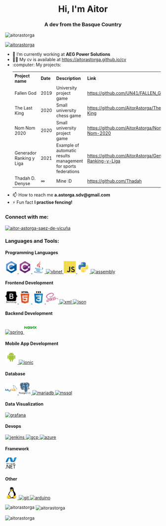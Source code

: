 <h1 align="center">Hi, I'm Aitor</h1>
<h3 align="center">A dev from the Basque Country</h3>

<p align="left"> <img src="https://komarev.com/ghpvc/?username=aitorastorga&label=Profile%20views&color=0e75b6&style=flat" alt="aitorastorga" /> </p>

<p align="left"> <a href="https://github.com/ryo-ma/github-profile-trophy"><img src="https://github-profile-trophy.vercel.app/?username=aitorastorga" alt="aitorastorga" /></a> </p>

<ul>
  <li>🔭 I’m currently working at <b>AEG Power Solutions</b></li>
  <li>👨‍💻 My cv is available at <a href="https://aitorastorga.github.io/cv">https://aitorastorga.github.io/cv</a>
  <li>:computer: My projects:
    <table>
      <tr>
        <th>Project name</th>
        <th>Date</th>
        <th>Description</th>
        <th>Link</th>
      </tr>
      <tr>
        <td>Fallen God</td>
        <td>2019</td>
        <td>University project game</td>
        <td><a href="https://github.com/UN41/FALLEN_GOD">https://github.com/UN41/FALLEN_GOD</a></td>
      </tr>
      <tr>
        <td>The Last King</td>
        <td>2020</td>
        <td>Small university chess game</td>
        <td><a href="https://github.com/AitorAstorga/The-Last-King">https://github.com/AitorAstorga/The-Last-King</a></td>
      </tr>
      <tr>
        <td>Nom Nom 2020</td>
        <td>2020</td>
        <td>Small university project game</td>
        <td><a href="https://github.com/AitorAstorga/Nom-Nom-2020">https://github.com/AitorAstorga/Nom-Nom-2020</a></td>
      </tr>
      <tr>
        <td>Generador Ranking y Liga</td>
        <td>2021</td>
        <td>Example of automatic results management for sports federations</td>
        <td><a href="https://github.com/AitorAstorga/Generador-Ranking-y-Liga">https://github.com/AitorAstorga/Generador-Ranking-y-Liga</a></td>
      </tr>
      <tr>
        <td>Thadah D. Denyse</td>
        <td>∞</td>
        <td>Mine :D</td>
        <td><a href="https://github.com/Thadah">https://github.com/Thadah</a></td>
      </tr>
    </table>
  </li>

  <li>📫 How to reach me <b>a.astorga.sdv@gmail.com</b></li>

  <li>⚡ Fun fact <b>I practise fencing!</b></li>
</ul>

<h3 align="left">Connect with me:</h3>
<p align="left">
<a href="https://linkedin.com/in/aitor-astorga-saez-de-vicuña" target="blank"><img align="center" src="https://raw.githubusercontent.com/rahuldkjain/github-profile-readme-generator/master/src/images/icons/Social/linked-in-alt.svg" alt="aitor-astorga-saez-de-vicuña" height="30" width="40" /></a>
</p>

<h3 align="left">Languages and Tools:</h3>
<p align="left">

</p>

<h4>Programming Languages</h4>
<p align="left">
<a href="https://www.cprogramming.com/" target="_blank" rel="noreferrer"> <img src="https://raw.githubusercontent.com/devicons/devicon/master/icons/c/c-original.svg" alt="c" width="40" height="40"/> </a>
<a href="https://www.w3schools.com/cs/" target="_blank" rel="noreferrer"> <img src="https://raw.githubusercontent.com/devicons/devicon/master/icons/csharp/csharp-original.svg" alt="csharp" width="40" height="40"/> </a>
<a href="https://www.java.com" target="_blank" rel="noreferrer"> <img src="https://raw.githubusercontent.com/devicons/devicon/master/icons/java/java-original.svg" alt="java" width="40" height="40"/> </a>
<a href="https://learn.microsoft.com/en-us/dotnet/visual-basic/" target="_blank" rel="noreferrer"> <img src="https://aitorastorga.github.io/cv/img/logoVBNET.png" alt="vbnet" width="40" height="40"/> </a>
<a href="https://developer.mozilla.org/en-US/docs/Web/JavaScript" target="_blank" rel="noreferrer"> <img src="https://raw.githubusercontent.com/devicons/devicon/master/icons/javascript/javascript-original.svg" alt="javascript" width="40" height="40"/> </a>
<a href="https://www.python.org" target="_blank" rel="noreferrer"> <img src="https://raw.githubusercontent.com/devicons/devicon/master/icons/python/python-original.svg" alt="python" width="40" height="40"/> </a>
<a href="https://en.wikipedia.org/wiki/Assembly_language" target="_blank" rel="noreferrer"> <img src="https://aitorastorga.github.io/cv/img/logoAssembly.png" alt="assembly" width="40" height="40"/> </a>
</p>

<h4>Frontend Development</h4>
<p align="left">
<a href="https://getbootstrap.com" target="_blank" rel="noreferrer"> <img src="https://raw.githubusercontent.com/devicons/devicon/master/icons/bootstrap/bootstrap-plain-wordmark.svg" alt="bootstrap" width="40" height="40"/> </a>
<a href="https://www.w3.org/html/" target="_blank" rel="noreferrer"> <img src="https://raw.githubusercontent.com/devicons/devicon/master/icons/html5/html5-original-wordmark.svg" alt="html5" width="40" height="40"/> </a>
<a href="https://www.w3schools.com/css/" target="_blank" rel="noreferrer"> <img src="https://raw.githubusercontent.com/devicons/devicon/master/icons/css3/css3-original-wordmark.svg" alt="css3" width="40" height="40"/> </a> 
<a href="https://sass-lang.com" target="_blank" rel="noreferrer"> <img src="https://raw.githubusercontent.com/devicons/devicon/master/icons/sass/sass-original.svg" alt="sass" width="40" height="40"/> </a>
<a href="https://es.wikipedia.org/wiki/Extensible_Markup_Language" target="_blank" rel="noreferrer"> <img src="https://aitorastorga.github.io/cv/img/logoXML.png" alt="xml" width="40" height="40"/> </a>
<a href="https://www.json.org" target="_blank" rel="noreferrer"> <img src="https://aitorastorga.github.io/cv/img/logoJSON.png" alt="json" width="40" height="40"/> </a>
</p>

<h4>Backend Development</h4>
<p align="left">
<a href="https://spring.io/" target="_blank" rel="noreferrer"> <img src="https://www.vectorlogo.zone/logos/springio/springio-icon.svg" alt="spring" width="40" height="40"/> </a>
<a href="https://www.nginx.com" target="_blank" rel="noreferrer"> <img src="https://raw.githubusercontent.com/devicons/devicon/master/icons/nginx/nginx-original.svg" alt="nginx" width="40" height="40"/> </a>
</p>

<h4>Mobile App Development</h4>
<p align="left">
<a href="https://developer.android.com" target="_blank" rel="noreferrer"> <img src="https://raw.githubusercontent.com/devicons/devicon/master/icons/android/android-original-wordmark.svg" alt="android" width="40" height="40"/> </a>
<a href="https://ionicframework.com" target="_blank" rel="noreferrer"> <img src="https://upload.wikimedia.org/wikipedia/commons/d/d1/Ionic_Logo.svg" alt="ionic" width="40" height="40"/> </a>
</p>

<h4>Database</h4>
<p align="left">
<a href="https://www.mysql.com/" target="_blank" rel="noreferrer"> <img src="https://raw.githubusercontent.com/devicons/devicon/master/icons/mysql/mysql-original-wordmark.svg" alt="mysql" width="40" height="40"/> </a>
<a href="https://www.postgresql.org" target="_blank" rel="noreferrer"> <img src="https://raw.githubusercontent.com/devicons/devicon/master/icons/postgresql/postgresql-original-wordmark.svg" alt="postgresql" width="40" height="40"/> </a>
<a href="https://mariadb.org/" target="_blank" rel="noreferrer"> <img src="https://www.vectorlogo.zone/logos/mariadb/mariadb-icon.svg" alt="mariadb" width="40" height="40"/> </a>
<a href="https://www.microsoft.com/en-us/sql-server" target="_blank" rel="noreferrer"> <img src="https://www.svgrepo.com/show/303229/microsoft-sql-server-logo.svg" alt="mssql" width="40" height="40"/> </a>
</p>

<h4>Data Visualization</h4>
<p align="left">
<a href="https://grafana.com" target="_blank" rel="noreferrer"> <img src="https://www.vectorlogo.zone/logos/grafana/grafana-icon.svg" alt="grafana" width="40" height="40"/> </a>
</p>

<h4>Devops</h4>
<p align="left">
<a href="https://www.jenkins.io" target="_blank" rel="noreferrer"> <img src="https://www.vectorlogo.zone/logos/jenkins/jenkins-icon.svg" alt="jenkins" width="40" height="40"/> </a>
<a href="https://cloud.google.com" target="_blank" rel="noreferrer"> <img src="https://www.vectorlogo.zone/logos/google_cloud/google_cloud-icon.svg" alt="gcp" width="40" height="40"/> </a>
<a href="https://azure.microsoft.com/en-in/" target="_blank" rel="noreferrer"> <img src="https://www.vectorlogo.zone/logos/microsoft_azure/microsoft_azure-icon.svg" alt="azure" width="40" height="40"/> </a>
</p>

<h4>Framework</h4>
<p align="left">
<a href="https://dotnet.microsoft.com/" target="_blank" rel="noreferrer"> <img src="https://raw.githubusercontent.com/devicons/devicon/master/icons/dot-net/dot-net-original-wordmark.svg" alt="dotnet" width="40" height="40"/> </a>
</p>

<h4>Other</h4>
<p align="left">
<a href="https://www.linux.org/" target="_blank" rel="noreferrer"> <img src="https://raw.githubusercontent.com/devicons/devicon/master/icons/linux/linux-original.svg" alt="linux" width="40" height="40"/> </a>
</a> <a href="https://git-scm.com/" target="_blank" rel="noreferrer"> <img src="https://www.vectorlogo.zone/logos/git-scm/git-scm-icon.svg" alt="git" width="40" height="40"/> </a>
<a href="https://www.arduino.cc/" target="_blank" rel="noreferrer"> <img src="https://cdn.worldvectorlogo.com/logos/arduino-1.svg" alt="arduino" width="40" height="40"/> </a>
</p>

<p><img align="left" src="https://github-readme-stats.vercel.app/api/top-langs?username=aitorastorga&show_icons=true&locale=en&layout=compact" alt="aitorastorga" /></p>

<p>&nbsp;<img align="center" src="https://github-readme-stats.vercel.app/api?username=aitorastorga&show_icons=true&locale=en" alt="aitorastorga" /></p>

<p><img align="center" src="https://github-readme-streak-stats.herokuapp.com/?user=aitorastorga&" alt="aitorastorga" /></p>

